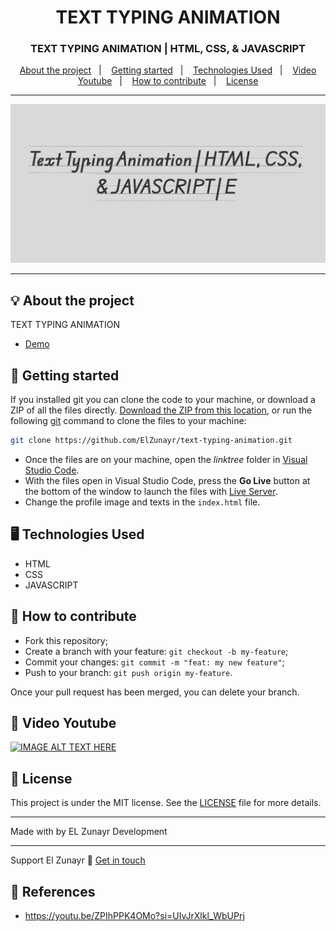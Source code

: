<h1 align="center">TEXT TYPING ANIMATION</h1>
<h3 align="center">TEXT TYPING ANIMATION | HTML, CSS, & JAVASCRIPT</h3>

<p align="center">
  <a href="#-about-the-project">About the project</a>&nbsp;&nbsp;&nbsp;|&nbsp;&nbsp;&nbsp;
  <a href="#-getting-started">Getting started</a>&nbsp;&nbsp;&nbsp;|&nbsp;&nbsp;&nbsp;
  <a href="#%EF%B8%8F-technologies-used">Technologies Used</a>&nbsp;&nbsp;&nbsp;|&nbsp;&nbsp;&nbsp;
  <a href="#-video-youtube">Video Youtube</a>&nbsp;&nbsp;&nbsp;|&nbsp;&nbsp;&nbsp;
  <a href="#-how-to-contribute">How to contribute</a>&nbsp;&nbsp;&nbsp;|&nbsp;&nbsp;&nbsp;
  <a href="#-license">License</a>
</p>

---

<p align="center">
  <img alt="screenshot" src="screenshot.png">
</p>

---
## 💡 About the project
TEXT TYPING ANIMATION
- [Demo](https://elzunayr.github.io/text-typing-animation/)

## 🚀 Getting started

If you installed git you can clone the code to your machine, or download a ZIP of all the files directly.
[Download the ZIP from this location](https://github.com/ElZunayr/text-typing-animation.git), or run the following [git](https://git-scm.com/downloads) command to clone the files to your machine:
```bash
git clone https://github.com/ElZunayr/text-typing-animation.git
```
- Once the files are on your machine, open the _linktree_ folder in [Visual Studio Code](https://code.visualstudio.com/).
- With the files open in Visual Studio Code, press the **Go Live** button at the bottom of the window to launch the files with [Live Server](https://marketplace.visualstudio.com/items?itemName=ritwickdey.LiveServer).
- Change the profile image and texts in the `index.html` file.

## 🖥️ Technologies Used
+ HTML
+ CSS
+ JAVASCRIPT

## 🤔 How to contribute

- Fork this repository;
- Create a branch with your feature: `git checkout -b my-feature`;
- Commit your changes: `git commit -m "feat: my new feature"`;
- Push to your branch: `git push origin my-feature`.

Once your pull request has been merged, you can delete your branch.

## 🧰 Video Youtube
[![IMAGE ALT TEXT HERE](https://i9.ytimg.com/vi/JxzyVG-fVVw/mqdefault.jpg?v=671a1ffc&sqp=CJiYhrkG&rs=AOn4CLCsT7qc_-Hk-zYeoltIemJshTFMsg)](https://youtu.be/JxzyVG-fVVw)

## 📝 License

This project is under the MIT license. See the [LICENSE](LICENSE) file for more details.

---

Made with by EL Zunayr Development 

---
Support El Zunayr :wave: [Get in touch](https://sociabuzz.com/elzunayr)

## 🔗 References
- https://youtu.be/ZPIhPPK4OMo?si=UIvJrXlkl_WbUPrj
